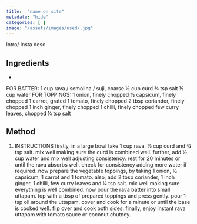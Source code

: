 ```yaml
---
title:  "name on site"
metadate: "hide"
categories: [ ]
image: "/assets/images/used/.jpg"
---
```


Intro/ insta desc 

## Ingredients

- 
FOR BATTER:
1 cup rava / semolina / suji, coarse
½ cup curd
¾ tsp salt
½  cup water
FOR TOPPINGS:
1 onion, finely chopped
½ capsicum, finely chopped
1 carrot, grated
1 tomato, finely chopped
2 tbsp coriander, finely chopped
1 inch ginger, finely chopped
1 chilli, finely chopped
few curry leaves, chopped
¼ tsp salt
## Method

1. INSTRUCTIONS
firstly, in a large bowl take 1 cup rava, ½ cup curd and ¾ tsp salt.
mix well making sure the curd is combined well.
further, add ½ cup water and mix well adjusting consistency.
rest for 20 minutes or until the rava absorbs well.
check for consistency adding more water if required.
now prepare the vegetable toppings, by taking 1 onion, ½ capsicum, 1 carrot and 1 tomato.
also, add 2 tbsp coriander, 1 inch ginger, 1 chilli, few curry leaves and ¼ tsp salt.
mix well making sure everything is well combined.
now pour the rava batter into small uttapam.
top with a tbsp of prepared toppings and press gently.
pour 1 tsp oil around the uttapam.
cover and cook for a minute or until the base is cooked well.
flip over and cook both sides.
finally, enjoy instant rava uttapam with tomato sauce or coconut chutney.


